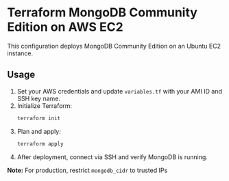 # Terraform MongoDB Community Edition on AWS EC2

This configuration deploys MongoDB Community Edition on an Ubuntu EC2 instance.

## Usage

1. Set your AWS credentials and update `variables.tf` with your AMI ID and SSH key name.
2. Initialize Terraform:
   ```bash
   terraform init
   ```
3. Plan and apply:
   ```bash
   terraform apply
   ```
4. After deployment, connect via SSH and verify MongoDB is running.

**Note:** For production, restrict `mongodb_cidr` to trusted IPs
